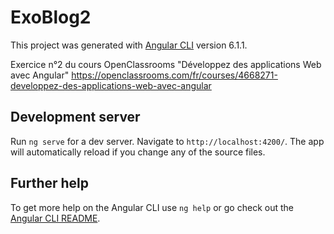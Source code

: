 # ExoBlog2

This project was generated with [Angular CLI](https://github.com/angular/angular-cli) version 6.1.1.

Exercice n°2 du cours OpenClassrooms "Développez des applications Web avec Angular" https://openclassrooms.com/fr/courses/4668271-developpez-des-applications-web-avec-angular

## Development server

Run `ng serve` for a dev server. Navigate to `http://localhost:4200/`. The app will automatically reload if you change any of the source files.

## Further help

To get more help on the Angular CLI use `ng help` or go check out the [Angular CLI README](https://github.com/angular/angular-cli/blob/master/README.md).
